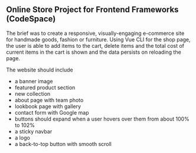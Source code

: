 ## Online Store Project for Frontend Frameworks (CodeSpace)
 
The brief was to create a responsive, visually-engaging e-commerce site for handmade goods, fashion or furniture. Using Vue CLI for the shop page, the user is able to add items to the cart, delete items and the total cost of current items in the cart is shown and the data persists on reloading the page. 

The website should include
* a banner image
* featured product section
* new collection
* about page with team photo
* lookbook page with gallery
* contact form with Google map
* buttons should expand when a user hovers over them from about 100% to 102%
* a sticky navbar
* a logo
* a back-to-top button with smooth scroll


 
